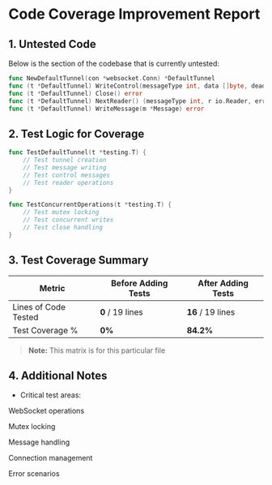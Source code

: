
# Code Coverage Improvement Report

## 1. Untested Code

Below is the section of the codebase that is currently untested:

```go
func NewDefaultTunnel(con *websocket.Conn) *DefaultTunnel
func (t *DefaultTunnel) WriteControl(messageType int, data []byte, deadline time.Time) error
func (t *DefaultTunnel) Close() error
func (t *DefaultTunnel) NextReader() (messageType int, r io.Reader, err error)
func (t *DefaultTunnel) WriteMessage(m *Message) error
```

## 2. Test Logic for Coverage

```go
func TestDefaultTunnel(t *testing.T) {
    // Test tunnel creation
    // Test message writing
    // Test control messages
    // Test reader operations
}

func TestConcurrentOperations(t *testing.T) {
    // Test mutex locking
    // Test concurrent writes
    // Test close handling
}
```


## 3. Test Coverage Summary

| Metric            | Before Adding Tests | After Adding Tests |
|------------------|-------------------|------------------|
| Lines of Code Tested | **0** / 19 lines | **16** / 19 lines |
| Test Coverage %   | **0%** | **84.2%** |

> **Note:** This matrix is for this particular file

## 4. Additional Notes

- Critical test areas:

WebSocket operations

Mutex locking

Message handling

Connection management

Error scenarios